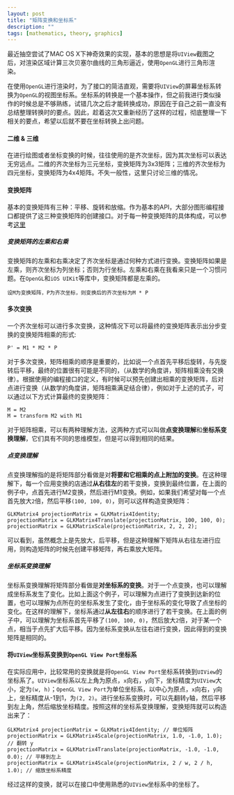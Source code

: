 ```yaml
---
layout: post
title: "矩阵变换和坐标系"
description: ""
tags: [mathematics, theory, graphics]
---
```


最近抽空尝试了MAC OS X下神奇效果的实现，基本的思想是将`UIView`截图之后，对渲染区域计算三次贝塞尔曲线的三角形逼近，使用`OpenGL`进行三角形渲染。

在使用`OpenGL`进行渲染时，为了接口的简洁直观，需要将`UIView`的屏幕坐标系转换为`OpenGL`的视图坐标系。坐标系的转换是一个基本操作，但之前我进行类似操作的时候总是不够熟练，试错几次之后才能转换成功，原因在于自己之前一直没有总结整理转换时的要点。因此，趁着这次又重新经历了这样的过程，彻底整理一下相关的要点，希望以后就不要在坐标转换上出问题。

<!-- brief-remark -->

#### 二维 & 三维

在进行绘图或者坐标变换的时候，往往使用的是齐次坐标，因为其次坐标可以表达无穷远点。二维的齐次坐标为三元坐标，变换矩阵为3x3矩阵；三维的齐次坐标为四元坐标，变换矩阵为4x4矩阵。不失一般性，这里只讨论三维的情况。

#### 变换矩阵

基本的变换矩阵有三种：平移、旋转和放缩。作为基本的API，大部分图形编程接口都提供了这三种变换矩阵的创建接口。对于每一种变换矩阵的具体构成，可以参考[这里](https://en.wikipedia.org/wiki/Transformation_matrix)

##### 变换矩阵的左乘和右乘

变换矩阵的左乘和右乘决定了齐次坐标是通过何种方式进行变换。变换矩阵如果是左乘，则齐次坐标为列坐标；否则为行坐标。左乘和右乘在我看来只是一个习惯问题。在`OpenGL`和`iOS UIKit`等库中，变换矩阵都是左乘的。

    设M为变换矩阵，P为齐次坐标，则变换后的齐次坐标为M * P

#### 多次变换

一个齐次坐标可以进行多次变换，这种情况下可以将最终的变换矩阵表示出分步变换的变换矩阵相乘的形式:

    P' = M1 * M2 * P

对于多次变换，矩阵相乘的顺序是重要的，比如说一个点首先平移后旋转，与先旋转后平移，最终的位置很有可能是不同的，（从数学的角度讲，矩阵相乘没有交换律）。根据使用的编程接口的定义，有时候可以预先创建出相乘的变换矩阵，后对点进行变换（从数学的角度讲，矩阵相乘满足结合律），例如对于上述的式子，可以通过以下方式计算最终的变换矩阵：

    M = M2
    M = transform M2 with M1

对于矩阵相乘，可以有两种理解方法，这两种方式可以叫做**点变换理解**和**坐标系变换理解**，它们具有不同的思维模型，但是可以得到相同的结果。

##### 点变换理解

点变换理解指的是将矩阵部分看做是对**将要和它相乘的点上附加的变换**。在这种理解下，每一个应用变换的店通过**从右往左**的若干变换，变换到最终位置，在上面的例子中，点首先进行M2变换，然后进行M1变换。例如，如果我们希望对每一个点首先放大`2`倍，然后平移`(100, 100, 0)`，则可以这样构造变换矩阵：

    GLKMatrix4 projectionMatrix = GLKMatrix4Identity;
    projectionMatrix = GLKMatrix4Translate(projectionMatrix, 100, 100, 0);
    projectionMatrix = GLKMatrixScale(projectionMatrix, 2, 2, 2);

可以看到，虽然概念上是先放大，后平移，但是这种理解下矩阵从右往左进行应用，则构造矩阵的时候先创建平移矩阵，再右乘放大矩阵。


##### 坐标系变换理解

坐标系变换理解将矩阵部分看做是**对坐标系的变换**。对于一个点变换，也可以理解成坐标系发生了变化。比如上面这个例子，可以理解为点进行了变换到达新的位置，也可以理解为点所在的坐标系发生了变化，由于坐标系的变化导致了点坐标的变化。在这样的理解下，坐标系通过**从左往右**的顺序进行了若干变换。在上面的例子中，可以理解为坐标系首先平移了`(100, 100, 0)`，然后放大`2`倍，对于某一个点，相当于点先扩大后平移。因为坐标系变换从左往右进行变换，因此得到的变换矩阵是相同的。

#### 将`UIView`坐标系变换到`OpenGL View Port`坐标系

在实际应用中，比较常用的变换就是将`OpenGL View Port`坐标系转换到`UIView`的坐标系了。`UIView`坐标系以左上角为原点，`x`向右，`y`向下，坐标精度为`UIView`大小，定为`(w, h)`；`OpenGL View Port`为单位坐标系，以中心为原点，`x`向右，`y`向上，坐标精度从-1到1，为`(2, 2)`。进行坐标系变换时，可以先翻转`y`轴，然后平移到左上角，然后缩放坐标精度。按照这样的坐标系变换理解，变换矩阵就可以构造出来了：

    GLKMatrix4 projectionMatrix = GLKMatrix4Identity; // 单位矩阵
    projectionMatrix = GLKMatrix4Scale(projectionMatrix, 1.0, -1.0, 1.0); // 翻转 y
    projectionMatrix = GLKMatrix4Translate(projectionMatrix, -1.0, -1.0, 0.0); // 平移到左上
    projectionMatrix = GLKMatrix4Scale(projectionMatrix, 2 / w, 2 / h, 1.0); // 缩放坐标系精度

经过这样的变换，就可以在接口中使用熟悉的`UIView`坐标系中的坐标了。
